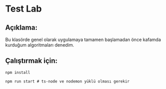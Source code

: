 # Test Lab

## Açıklama:

Bu klasörde genel olarak uygulamaya tamamen başlamadan önce kafamda kurduğum algoritmaları denedim.

## Çalıştırmak için:
```shell
npm install

npm run start # ts-node ve nodemon yüklü olması gerekir
```